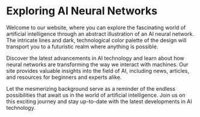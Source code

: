 <!--font:Poppins-->

# Exploring AI Neural Networks

Welcome to our website, where you can explore the fascinating world of artificial intelligence through an abstract illustration of an AI neural network. The intricate lines and dark, technological color palette of the design will transport you to a futuristic realm where anything is possible.

Discover the latest advancements in AI technology and learn about how neural networks are transforming the way we interact with machines. Our site provides valuable insights into the field of AI, including news, articles, and resources for beginners and experts alike.

Let the mesmerizing background serve as a reminder of the endless possibilities that await us in the world of artificial intelligence. Join us on this exciting journey and stay up-to-date with the latest developments in AI technology.

<!--

Write me markdown content of website with wallpaper:

"A wallpaper featuring an abstract illustration of an AI neural network, with intricate lines and a dark and technological color palette."

The header of the page should not be copy of the text but rather a real content of the website which is using this wallpaper.


---


# AI Neural Network Wallpaper

Welcome to our website featuring a stunning wallpaper of an abstract illustration of an AI neural network. This wallpaper is perfect for those who are fascinated by the intricacies of technology and artificial intelligence.

The wallpaper features intricate lines and a dark color palette, giving it a sleek and futuristic look. Whether you're using it as a background for your desktop or mobile device, this wallpaper is sure to impress.

Download the wallpaper now and add a touch of technological sophistication to your device!


---


Heading should not include word "wallpaper". The website should not be about the wallpaper itself, wallpaper is just a related background, rewrite whole content.


---


# Explore the World of AI Neural Networks

Immerse yourself in the fascinating world of artificial intelligence with our website featuring an abstract illustration of an AI neural network. The intricate lines and dark, technological color palette of the background will transport you to a futuristic realm where anything is possible.

Discover the latest advancements in AI technology and learn about how neural networks are changing the way we interact with machines. Our website provides valuable insights into the field of AI, including news, articles, and resources for beginners and experts alike.

As you explore our site, let the mesmerizing background serve as a reminder of the endless possibilities that await us in the world of artificial intelligence. Join us on this exciting journey and stay up-to-date with the latest developments in AI technology.


---


Heading is too long, rewrite whole content.


---


# Discover the Fascinating World of AI Neural Networks

Our website offers a glimpse into the captivating realm of artificial intelligence, featuring an abstract illustration of an AI neural network as a background. The intricate lines and dark, technological color palette of the design will transport you to a futuristic world where anything is possible.

Explore the latest advancements in AI technology and learn about how neural networks are revolutionizing the way we interact with machines. Our site provides valuable insights into the field of AI, including news, articles, and resources for beginners and experts alike.

Let the mesmerizing background serve as a reminder of the endless possibilities that await us in the world of artificial intelligence. Join us on this exciting journey and stay up-to-date with the latest developments in AI technology.


---


Heading is too long, rewrite whole content.


---


# Discover the World of AI Neural Networks

Welcome to our website, where you can explore the fascinating world of artificial intelligence through an abstract illustration of an AI neural network. The intricate lines and dark, technological color palette of the design will transport you to a futuristic realm where anything is possible.

Discover the latest advancements in AI technology and learn about how neural networks are transforming the way we interact with machines. Our site provides valuable insights into the field of AI, including news, articles, and resources for beginners and experts alike.

Let the mesmerizing background serve as a reminder of the endless possibilities that await us in the world of artificial intelligence. Join us on this exciting journey and stay up-to-date with the latest developments in AI technology.


---


Write me a Google font which is best fitting for the website.

Pick from the list:
- Montserrat
- Orbitron
- Roboto
- Barlow Condensed
- Great Vibes
- Poppins
- Dancing Script
- Open Sans
- Raleway
- Futura
- Playfair Display
- Inter
- Lobster
- Exo 2
- Alegreya
- Lato
- IBM Plex Sans


Write just the font name nothing else.


---


Poppins

-->
